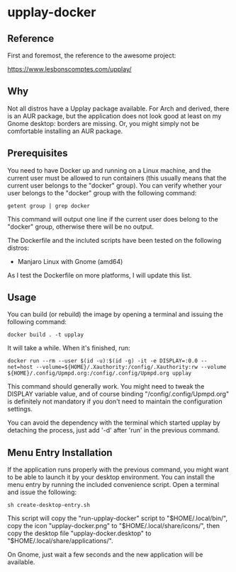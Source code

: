 # upplay-docker

## Reference

First and foremost, the reference to the awesome project:

https://www.lesbonscomptes.com/upplay/

## Why

Not all distros have a Upplay package available. For Arch and derived, there is an AUR package, but the application does not look good at least on my Gnome desktop: borders are missing.
Or, you might simply not be comfortable installing an AUR package.

## Prerequisites

You need to have Docker up and running on a Linux machine, and the current user must be allowed to run containers (this usually means that the current user belongs to the "docker" group).
You can verify whether your user belongs to the "docker" group with the following command:

`getent group | grep docker`

This command will output one line if the current user does belong to the "docker" group, otherwise there will be no output.

The Dockerfile and the incluted scripts have been tested on the following distros:

- Manjaro Linux with Gnome (amd64)

As I test the Dockerfile on more platforms, I will update this list.

## Usage

You can build (or rebuild) the image by opening a terminal and issuing the following command:

`docker build . -t upplay`

It will take a while. When it's finished, run:

`docker run --rm --user $(id -u):$(id -g) -it -e DISPLAY=:0.0 --net=host --volume=${HOME}/.Xauthority:/config/.Xauthority:rw --volume ${HOME}/.config/Upmpd.org:/config/.config/Upmpd.org upplay`

This command should generally work. You might need to tweak the DISPLAY variable value, and of course binding "/config/.config/Upmpd.org" is definitely not mandatory if you don't need to maintain the configuration settings.

You can avoid the dependency with the terminal which started upplay by detaching the process, just add '-d' after 'run' in the previous command.

## Menu Entry Installation

If the application runs properly with the previous command, you might want to be able to launch it by your desktop environment.
You can install the menu entry by running the included convenience script. Open a terminal and issue the following:

`sh create-desktop-entry.sh`

This script will copy the "run-upplay-docker" script to "$HOME/.local/bin/", copy the icon "upplay-docker.png" to "$HOME/.local/share/icons/", then copy the desktop file "upplay-docker.desktop" to "$HOME/.local/share/applications/".

On Gnome, just wait a few seconds and the new application will be available.
